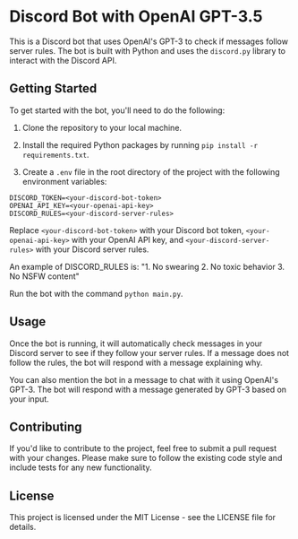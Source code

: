 # Discord Bot with OpenAI GPT-3.5

This is a Discord bot that uses OpenAI's GPT-3 to check if messages follow server rules. The bot is built with Python and uses the `discord.py` library to interact with the Discord API.

## Getting Started

To get started with the bot, you'll need to do the following:

1. Clone the repository to your local machine.

2. Install the required Python packages by running `pip install -r requirements.txt`.

3. Create a `.env` file in the root directory of the project with the following environment variables:

```
DISCORD_TOKEN=<your-discord-bot-token>
OPENAI_API_KEY=<your-openai-api-key>
DISCORD_RULES=<your-discord-server-rules>
```

Replace `<your-discord-bot-token>` with your Discord bot token, `<your-openai-api-key>` with your OpenAI API key, and `<your-discord-server-rules>` with your Discord server rules.

An example of DISCORD_RULES is: "1. No swearing 2. No toxic behavior 3. No NSFW content"

Run the bot with the command `python main.py`.

## Usage

Once the bot is running, it will automatically check messages in your Discord server to see if they follow your server rules. If a message does not follow the rules, the bot will respond with a message explaining why.

You can also mention the bot in a message to chat with it using OpenAI's GPT-3. The bot will respond with a message generated by GPT-3 based on your input.

## Contributing

If you'd like to contribute to the project, feel free to submit a pull request with your changes. Please make sure to follow the existing code style and include tests for any new functionality.

## License

This project is licensed under the MIT License - see the LICENSE file for details.
